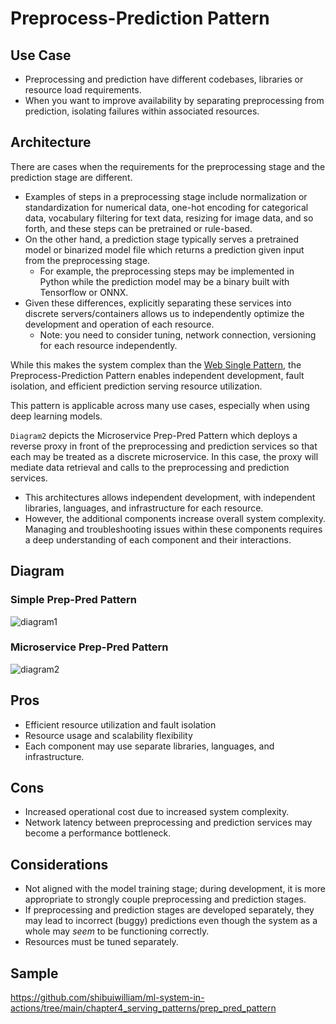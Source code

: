 # Preprocess-Prediction Pattern

## Use Case

- Preprocessing and prediction have different codebases, libraries or resource load
  requirements.
- When you want to improve availability by separating preprocessing from prediction,
  isolating failures within associated resources.

## Architecture

There are cases when the requirements for the preprocessing stage and the prediction
stage are different.

- Examples of steps in a preprocessing stage include normalization or standardization
  for numerical data, one-hot encoding for categorical data, vocabulary filtering for
  text data, resizing for image data, and so forth, and these steps can be pretrained or
  rule-based.
- On the other hand, a prediction stage typically serves a pretrained model or
  binarized model file which returns a prediction given input from the preprocessing
  stage.
    - For example, the preprocessing steps may be implemented in Python while the
      prediction model may be a binary built with Tensorflow or ONNX.
- Given these differences, explicitly separating these services into discrete
  servers/containers allows us to independently optimize the development and operation
  of each resource.
    - Note: you need to consider tuning, network connection, versioning for each
      resource independently.

While this makes the system complex than
the [Web Single Pattern](../Web-single-pattern/design_en.md), the Preprocess-Prediction
Pattern enables independent development, fault isolation, and efficient prediction
serving resource utilization.

This pattern is applicable across many use cases, especially when using deep learning
models.

`Diagram2` depicts the Microservice Prep-Pred Pattern which deploys a reverse proxy in
front of the preprocessing and prediction services so that each may be treated as a
discrete microservice. In this case, the proxy will mediate data retrieval and calls to
the preprocessing and prediction services.

- This architectures allows independent development, with independent libraries,
  languages, and infrastructure for each resource.
- However, the additional components increase overall system complexity. Managing and
  troubleshooting issues within these components requires a deep understanding of each
  component and their interactions.

## Diagram

### Simple Prep-Pred Pattern

![diagram1](diagram1.png)

### Microservice Prep-Pred Pattern

![diagram2](diagram2.png)

## Pros

- Efficient resource utilization and fault isolation
- Resource usage and scalability flexibility
- Each component may use separate libraries, languages, and infrastructure.

## Cons

- Increased operational cost due to increased system complexity.
- Network latency between preprocessing and prediction services may become a performance
  bottleneck.

## Considerations

- Not aligned with the model training stage; during development, it is more appropriate
  to strongly couple preprocessing and prediction stages.
- If preprocessing and prediction stages are developed separately, they may lead to
  incorrect (buggy) predictions even though the system as a whole may _seem_ to be
  functioning correctly.
- Resources must be tuned separately.

## Sample

https://github.com/shibuiwilliam/ml-system-in-actions/tree/main/chapter4_serving_patterns/prep_pred_pattern

